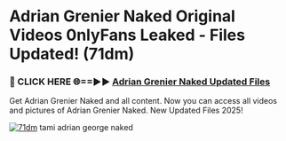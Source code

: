 # Adrian Grenier Naked Original Videos 0nlyFans Leaked - Files Updated! (71dm)

<h3>🔴 CLICK HERE 🌐==►► <a href="https://tinyurl.com/yckcrads" rel="nofollow">Adrian Grenier Naked Updated Files</a></h3>

Get Adrian Grenier Naked and all content. Now you can access all videos and pictures of Adrian Grenier Naked. New Updated Files 2025!

[![71dm](https://i.imgur.com/hpKpOFt.gif)](https://tinyurl.com/yckcrads)
tami adrian george naked